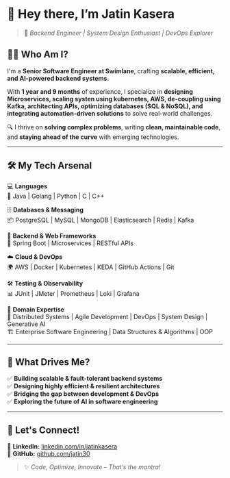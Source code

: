 

# 👋 Hey there, I’m **Jatin Kasera**  

> 🚀 *Backend Engineer | System Design Enthusiast | DevOps Explorer*  

## 🧑‍💻 Who Am I?  
I'm a **Senior Software Engineer at Swimlane**, crafting **scalable, efficient, and AI-powered backend systems**.

With **1 year and 9 months** of experience, I specialize in **designing Microservices, scaling systen using kubernetes, AWS, de-coupling using Kafka, architecting APIs, optimizing databases (SQL & NoSQL), and integrating automation-driven solutions** to solve real-world challenges.  

🔍 I thrive on **solving complex problems**, writing **clean, maintainable code**, and **staying ahead of the curve** with emerging technologies.  

---

## 🛠️ My Tech Arsenal  
💻 **Languages**  
🚀 Java | Golang | Python | C | C++  

🗄 **Databases & Messaging**  
📦 PostgreSQL | MySQL | MongoDB | Elasticsearch | Redis | Kafka  

🔗 **Backend & Web Frameworks**  
🔨 Spring Boot | Microservices | RESTful APIs  

☁️ **Cloud & DevOps**  
🌍 AWS | Docker | Kubernetes | KEDA | GitHub Actions | Git  

🛠 **Testing & Observability**  
📊 JUnit | JMeter | Prometheus | Loki | Grafana  

📌 **Domain Expertise**  
🧠 Distributed Systems | Agile Development | DevOps | System Design | Generative AI  
🏗 Enterprise Software Engineering | Data Structures & Algorithms | OOP  

---

## 🎯 What Drives Me?  
✅ **Building scalable & fault-tolerant backend systems**  
✅ **Designing highly efficient & resilient architectures**  
✅ **Bridging the gap between development & DevOps**  
✅ **Exploring the future of AI in software engineering**  

---

## 🚀 Let's Connect!  
🔗 **LinkedIn:** [linkedin.com/in/jatinkasera](https://www.linkedin.com/in/jatinkasera)  
🔗 **GitHub:** [github.com/jatin30](https://github.com/jatin30)  

> ✨ *Code, Optimize, Innovate – That’s the mantra!*  
